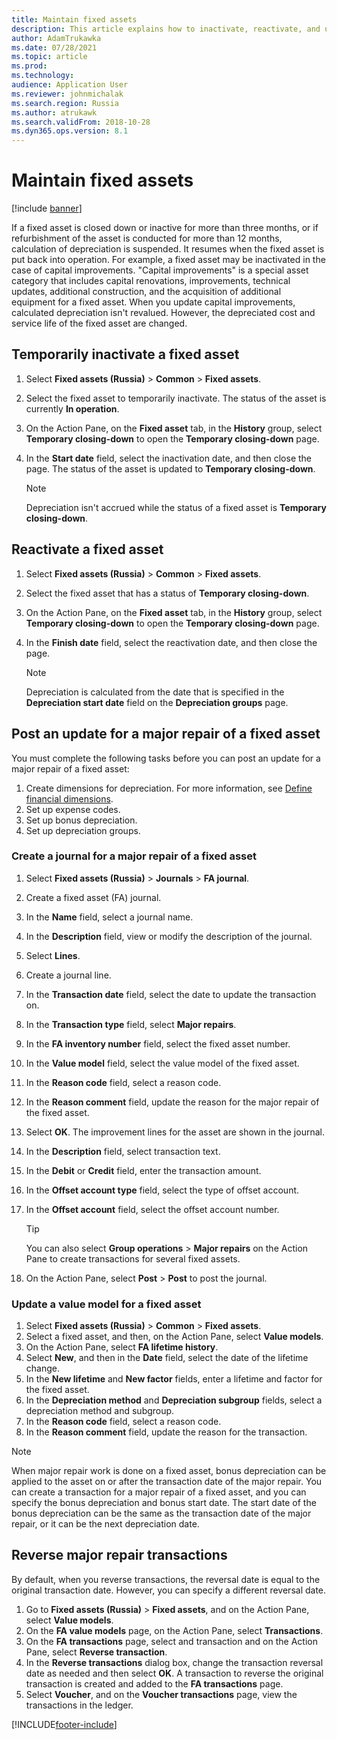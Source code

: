 ```yaml
---
title: Maintain fixed assets
description: This article explains how to inactivate, reactivate, and update a fixed asset in Microsoft Dynamics 365 Finance in Russia.
author: AdamTrukawka
ms.date: 07/28/2021
ms.topic: article
ms.prod: 
ms.technology: 
audience: Application User
ms.reviewer: johnmichalak
ms.search.region: Russia
ms.author: atrukawk
ms.search.validFrom: 2018-10-28
ms.dyn365.ops.version: 8.1
---
```


# Maintain fixed assets
[!include [banner](../../includes/banner.md)]

If a fixed asset is closed down or inactive for more than three months, or if refurbishment of the asset is conducted for more than 12 months, calculation of depreciation is suspended. It resumes when the fixed asset is put back into operation.
For example, a fixed asset may be inactivated in the case of capital improvements.
"Capital improvements" is a special asset category that includes capital renovations, improvements, technical updates, additional construction, and the acquisition of additional equipment for a fixed asset. When you update capital improvements, calculated depreciation isn't revalued. However, the depreciated cost and service life of the fixed asset are changed.


## Temporarily inactivate a fixed asset

1. Select **Fixed assets (Russia)** \> **Common** \> **Fixed assets**.
2. Select the fixed asset to temporarily inactivate. The status of the asset is currently **In operation**.
3. On the Action Pane, on the **Fixed asset** tab, in the **History** group, select **Temporary closing-down** to open the **Temporary closing-down** page.
4. In the **Start date** field, select the inactivation date, and then close the page. The status of the asset is updated to **Temporary closing-down**.

    > [!NOTE]
    > Depreciation isn't accrued while the status of a fixed asset is **Temporary closing-down**.

## Reactivate a fixed asset

1. Select **Fixed assets (Russia)** \> **Common** \> **Fixed assets**.
2. Select the fixed asset that has a status of **Temporary closing-down**.
3. On the Action Pane, on the **Fixed asset** tab, in the **History** group, select **Temporary closing-down** to open the **Temporary closing-down** page.
4. In the **Finish date** field, select the reactivation date, and then close the page.

    > [!NOTE]
    > Depreciation is calculated from the date that is specified in the **Depreciation start date** field on the **Depreciation groups** page.

## Post an update for a major repair of a fixed asset

You must complete the following tasks before you can post an update for a major repair of a fixed asset:

1. Create dimensions for depreciation. For more information, see [Define financial dimensions](../../general-ledger/tasks/define-financial-dimensions.md).
2. Set up expense codes. 
3. Set up bonus depreciation.
4. Set up depreciation groups.

### Create a journal for a major repair of a fixed asset

1. Select **Fixed assets (Russia)** \> **Journals** \> **FA journal**.
2. Create a fixed asset (FA) journal.
3. In the **Name** field, select a journal name.
4. In the **Description** field, view or modify the description of the journal.
5. Select **Lines**.
6. Create a journal line.
7. In the **Transaction date** field, select the date to update the transaction on.
8. In the **Transaction type** field, select **Major repairs**.
9. In the **FA inventory number** field, select the fixed asset number.
10. In the **Value model** field, select the value model of the fixed asset.
11. In the **Reason code** field, select a reason code.
12. In the **Reason comment** field, update the reason for the major repair of the fixed asset.
13. Select **OK**. The improvement lines for the asset are shown in the journal.
14. In the **Description** field, select transaction text.
15. In the **Debit** or **Credit** field, enter the transaction amount.
16. In the **Offset account type** field, select the type of offset account.
17. In the **Offset account** field, select the offset account number.

    > [!TIP]
    > You can also select **Group operations** \> **Major repairs** on the Action Pane to create transactions for several fixed assets.

18. On the Action Pane, select **Post** \> **Post** to post the journal.

### Update a value model for a fixed asset

1. Select **Fixed assets (Russia)** \> **Common** \> **Fixed assets**.
2. Select a fixed asset, and then, on the Action Pane, select **Value models**.
3. On the Action Pane, select **FA lifetime history**.
4. Select **New**, and then in the **Date** field, select the date of the lifetime change.
5. In the **New lifetime** and **New factor** fields, enter a lifetime and factor for the fixed asset.
6. In the **Depreciation method** and **Depreciation subgroup** fields, select a depreciation method and subgroup.
7. In the **Reason code** field, select a reason code.
8. In the **Reason comment** field, update the reason for the transaction.

> [!NOTE]
> When major repair work is done on a fixed asset, bonus depreciation can be applied to the asset on or after the transaction date of the major repair. You can create a transaction for a major repair of a fixed asset, and you can specify the bonus depreciation and bonus start date. The start date of the bonus depreciation can be the same as the transaction date of the major repair, or it can be the next depreciation date.

## Reverse major repair transactions
By default, when you reverse transactions, the reversal date is equal to the original transaction date. However, you can specify a different reversal date.

1. Go to **Fixed assets (Russia)** > **Fixed assets**, and on the Action Pane, select **Value models**.
2. On the **FA value models** page, on the Action Pane, select **Transactions**.
3. On the **FA transactions** page, select and transaction and on the Action Pane, select **Reverse transaction**.
4. In the **Reverse transactions** dialog box, change the transaction reversal date as needed and then select **OK**. A transaction to reverse the original transaction is created and added to the **FA transactions** page.
5. Select **Voucher**, and on the **Voucher transactions** page, view the transactions in the ledger.



[!INCLUDE[footer-include](../../../includes/footer-banner.md)]
